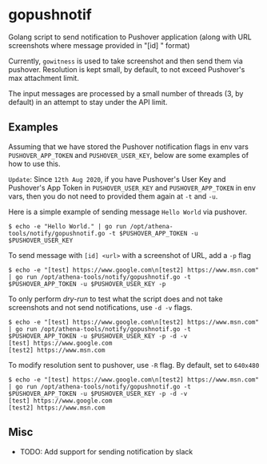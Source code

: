 # gopushnotif
Golang script to send notification to Pushover application (along with URL screenshots where message provided in "[id] <url>" format)

Currently, `gowitness` is used to take screenshot and then send them via pushover. Resolution is kept small, by default, to not exceed Pushover's max attachment limit. 

The input messages are processed by a small number of threads (3, by default) in an attempt to stay under the API limit.

## Examples

Assuming that we have stored the Pushover notification flags in env vars `PUSHOVER_APP_TOKEN` and `PUSHOVER_USER_KEY`, below are some examples of how to use this.

`Update`: Since `12th Aug 2020`, if you have Pushover's User Key and Pushover's App Token in `PUSHOVER_USER_KEY` and `PUSHOVER_APP_TOKEN` in env vars, then you do not need to provided them again at `-t` and `-u`.

Here is a simple example of sending message `Hello World` via pushover. 
```
$ echo -e "Hello World." | go run /opt/athena-tools/notify/gopushnotif.go -t $PUSHOVER_APP_TOKEN -u $PUSHOVER_USER_KEY
```

To send message with `[id] <url>` with a screenshot of URL, add a `-p` flag
```
$ echo -e "[test] https://www.google.com\n[test2] https://www.msn.com" | go run /opt/athena-tools/notify/gopushnotif.go -t $PUSHOVER_APP_TOKEN -u $PUSHOVER_USER_KEY -p
```

To only perform *dry-run* to test what the script does and not take screenshots and not send notifications, use `-d -v` flags. 

```
$ echo -e "[test] https://www.google.com\n[test2] https://www.msn.com" | go run /opt/athena-tools/notify/gopushnotif.go -t $PUSHOVER_APP_TOKEN -u $PUSHOVER_USER_KEY -p -d -v
[test] https://www.google.com
[test2] https://www.msn.com
```

To modify resolution sent to pushover, use `-R` flag. By default, set to `640x480`
```
$ echo -e "[test] https://www.google.com\n[test2] https://www.msn.com" | go run /opt/athena-tools/notify/gopushnotif.go -t $PUSHOVER_APP_TOKEN -u $PUSHOVER_USER_KEY -p -d -v
[test] https://www.google.com
[test2] https://www.msn.com
```

## Misc
* TODO: Add support for sending notification by slack
